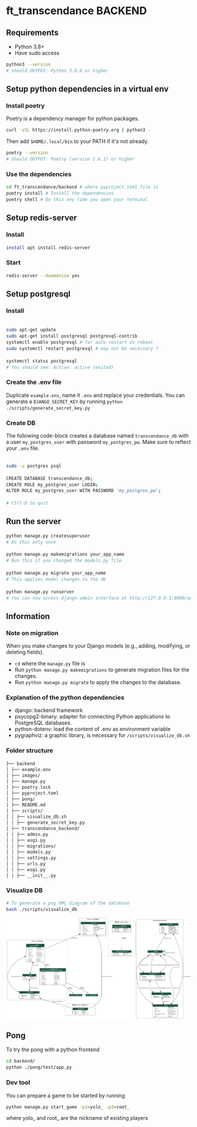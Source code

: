# ft_transcendance BACKEND

## Requirements

- Python 3.8+
- Have sudo access

``` sh
python3 --version
# should OUTPUT: Python 3.8.0 or higher
```

## Setup python dependencies in a virtual env

### Install poetry

Poetry is a dependency manager for python packages.

``` sh
curl -sSL https://install.python-poetry.org | python3 -
```

Then add `$HOME/.local/bin` to your PATH if it's not already.

``` sh
poetry --version
# Should OUTPUT: Poetry (version 1.6.1) or higher
```

### Use the dependencies

``` sh
cd ft_transcendance/backend # where pyproject.toml file is
poetry install # Install the dependencies
poetry shell # Do this any time you open your terminal
```
## Setup redis-server

### Install

``` sh
install apt install redis-server
```

### Start

``` sh
redis-server --daemonize yes
```

## Setup postgresql

### Install

``` sh

sudo apt-get update
sudo apt-get install postgresql postgresql-contrib
systemctl enable postgresql # for auto restart on reboot
sudo systemctl restart postgresql # may not be necessary ?

systemctl status postgresql
# You should see: Active: active (exited)
```

### Create the .env file

Duplicate `example.env`, name it `.env` and replace your credentials.
You can generate a `DJANGO_SECRET_KEY` by running `python ./scripts/generate_secret_key.py`

### Create DB

The following code-block creates a database named `transcendance_db` with a user `my_postgres_user` with password `my_postgres_pw`. Make sure to reflect your `.env` file.

``` sh

sudo -u postgres psql

CREATE DATABASE transcendance_db;
CREATE ROLE my_postgres_user LOGIN;
ALTER ROLE my_postgres_user WITH PASSWORD 'my_postgres_pw';

# Ctrl-D to quit
```

## Run the server

``` sh
python manage.py createsuperuser
# Do this only once

python manage.py makemigrations your_app_name
# Run this if you changed the models.py file

python manage.py migrate your_app_name
# This applies model changes to the db

python manage.py runserver
# You can now access django-admin interface at http://127.0.0.1:8000/admin/ with the superuser credentials
```

## Information

### Note on migration

When you make changes to your Django models (e.g., adding, modifying, or deleting fields).
- `cd` where the `manage.py` file is
- Run `python manage.py makemigrations` to generate migration files for the changes.
- Run `python manage.py migrate` to apply the changes to the database.

### Explanation of the python dependencies

- django: backend framework
- psycopg2-binary: adapter for connecting Python applications to PostgreSQL databases.
- python-dotenv: load the content of .env as environment variable
- pygraphviz: a graphic library, is necessary for `/scripts/visualize_db.sh`

### Folder structure

```plaintext
├── backend
│ ├── example.env
│ ├── images/
│ ├── manage.py
│ ├── poetry.lock
│ ├── pyproject.toml
│ ├── pong/
│ ├── README.md
│ ├── scripts/
│ │ ├── visualize_db.sh
│ │ ├── generate_secret_key.py
│ ├── transcendance_backend/
│ │ ├── admin.py
│ │ ├── asgi.py
│ │ ├── migrations/
│ │ ├── models.py
│ │ ├── settings.py
│ │ ├── urls.py
│ │ ├── wsgi.py
│ │ ├── __init__.py

```

### Visualize DB

``` sh
# To generate a png UML diagram of the database
bash ./scripts/visualize_db
```

![DB visualization](images/db.png)


## Pong

To try the pong with a python frontend

``` sh
cd backend/
python ./pong/test/app.py
```

### Dev tool

You can prepare a game to be started by running

``` sh
python manage.py start_game -p1=yolo_ -p2=root_
```

where yolo_ and root_ are the nickname of existing players

